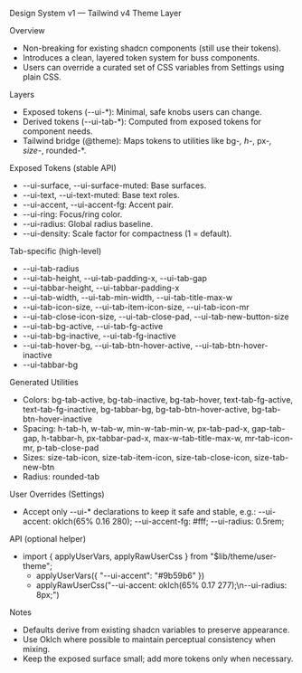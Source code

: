 Design System v1 — Tailwind v4 Theme Layer

Overview

- Non-breaking for existing shadcn components (still use their tokens).
- Introduces a clean, layered token system for buss components.
- Users can override a curated set of CSS variables from Settings using plain CSS.

Layers

- Exposed tokens (--ui-\*): Minimal, safe knobs users can change.
- Derived tokens (--ui-tab-\*): Computed from exposed tokens for component needs.
- Tailwind bridge (@theme): Maps tokens to utilities like bg-_, h-_, px-_, size-_, rounded-\*.

Exposed Tokens (stable API)

- --ui-surface, --ui-surface-muted: Base surfaces.
- --ui-text, --ui-text-muted: Base text roles.
- --ui-accent, --ui-accent-fg: Accent pair.
- --ui-ring: Focus/ring color.
- --ui-radius: Global radius baseline.
- --ui-density: Scale factor for compactness (1 = default).

Tab-specific (high-level)

- --ui-tab-radius
- --ui-tab-height, --ui-tab-padding-x, --ui-tab-gap
- --ui-tabbar-height, --ui-tabbar-padding-x
- --ui-tab-width, --ui-tab-min-width, --ui-tab-title-max-w
- --ui-tab-icon-size, --ui-tab-item-icon-size, --ui-tab-icon-mr
- --ui-tab-close-icon-size, --ui-tab-close-pad, --ui-tab-new-button-size
- --ui-tab-bg-active, --ui-tab-fg-active
- --ui-tab-bg-inactive, --ui-tab-fg-inactive
- --ui-tab-hover-bg, --ui-tab-btn-hover-active, --ui-tab-btn-hover-inactive
- --ui-tabbar-bg

Generated Utilities

- Colors: bg-tab-active, bg-tab-inactive, bg-tab-hover, text-tab-fg-active, text-tab-fg-inactive, bg-tabbar-bg, bg-tab-btn-hover-active, bg-tab-btn-hover-inactive
- Spacing: h-tab-h, w-tab-w, min-w-tab-min-w, px-tab-pad-x, gap-tab-gap, h-tabbar-h, px-tabbar-pad-x, max-w-tab-title-max-w, mr-tab-icon-mr, p-tab-close-pad
- Sizes: size-tab-icon, size-tab-item-icon, size-tab-close-icon, size-tab-new-btn
- Radius: rounded-tab

User Overrides (Settings)

- Accept only --ui-\* declarations to keep it safe and stable, e.g.:
  --ui-accent: oklch(65% 0.16 280);
  --ui-accent-fg: #fff;
  --ui-radius: 0.5rem;

API (optional helper)

- import { applyUserVars, applyRawUserCss } from "$lib/theme/user-theme";
  - applyUserVars({ "--ui-accent": "#9b59b6" })
  - applyRawUserCss("--ui-accent: oklch(65% 0.17 277);\n--ui-radius: 8px;")

Notes

- Defaults derive from existing shadcn variables to preserve appearance.
- Use Oklch where possible to maintain perceptual consistency when mixing.
- Keep the exposed surface small; add more tokens only when necessary.
